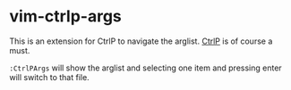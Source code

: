 # vim-ctrlp-args

This is an extension for CtrlP to navigate the arglist. [CtrlP](https://github.com/ctrlpvim/ctrlp.vim) is of course a must. 

`:CtrlPArgs` will show the arglist and selecting one item and pressing enter will switch to that file.
